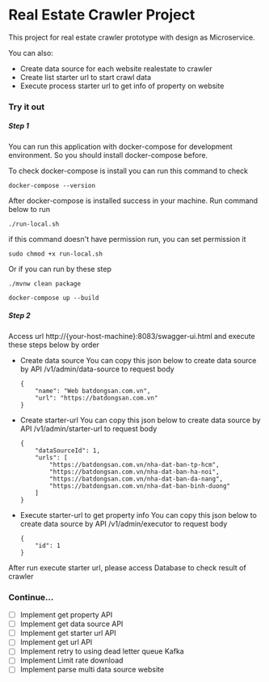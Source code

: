 # Real Estate Crawler Project

This project for real estate crawler prototype with design as Microservice.

You can also:

- Create data source for each website realestate to crawler
- Create list starter url to start crawl data
- Execute process starter url to get info of property on website

### Try it out

##### Step 1

You can run this application with docker-compose for development environment. So you should install docker-compose
before.

To check docker-compose is install you can run this command to check

```
docker-compose --version
```

After docker-compose is installed success in your machine. Run command below to run

```
./run-local.sh
```

if this command doesn't have permission run, you can set permission it

```
sudo chmod +x run-local.sh
```

Or if you can run by these step

```
./mvnw clean package
```

```
docker-compose up --build
```

##### Step 2

Access url http://{your-host-machine}:8083/swagger-ui.html and execute these steps below by order

* Create data source You can copy this json below to create data source by API /v1/admin/data-source to request body
    ```
    {
        "name": "Web batdongsan.com.vn",
        "url": "https://batdongsan.com.vn"
    }
    ```
* Create starter-url You can copy this json below to create data source by API /v1/admin/starter-url to request body
    ```
    {
        "dataSourceId": 1,
        "urls": [
            "https://batdongsan.com.vn/nha-dat-ban-tp-hcm",
            "https://batdongsan.com.vn/nha-dat-ban-ha-noi",
            "https://batdongsan.com.vn/nha-dat-ban-da-nang",
            "https://batdongsan.com.vn/nha-dat-ban-binh-duong"
        ]
    }
    ```
* Execute starter-url to get property info You can copy this json below to create data source by API /v1/admin/executor
  to request body
    ```
    {
        "id": 1
    }
    ```

After run execute starter url, please access Database to check result of crawler

### Continue...

- [ ] Implement get property API
- [ ] Implement get data source API
- [ ] Implement get starter url API
- [ ] Implement get url API  
- [ ] Implement retry to using dead letter queue Kafka
- [ ] Implement Limit rate download
- [ ] Implement parse multi data source website
